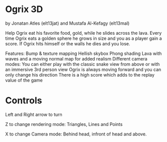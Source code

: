 # Ogrix 3D
by Jonatan Atles (elt13jat) and Mustafa Al-Kefagy (elt13mal)

Help Ogrix eat his favorite food, gold, while he slides across the lava.
Every time Ogrix eats a golden sphere he grows in size and you as a player gain a score.
If Ogrix hits himself or the walls he dies and you lose.

Features:
Bump & texture mapping
Hellish skybox
Phong shading
Lava with waves and a moving normal map for added realism
Different camera modes: You can either play with the classic snake view from above or with an immersive 3rd person view
Ogrix is always moving forward and you can only change his direction
There is a high score which adds to the replay value of the game

# Controls 
Left and Right arrow to turn

Z to change rendering mode: Triangles, Lines and Points

X to change Camera mode: Behind head, infront of head and above. 

